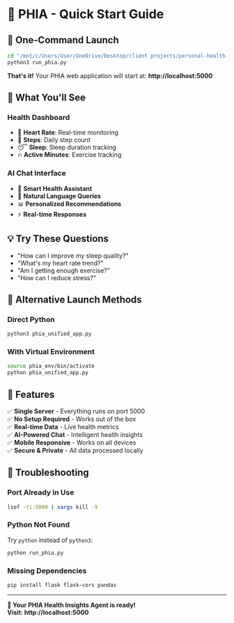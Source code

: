 # 🏥 PHIA - Quick Start Guide

## 🚀 One-Command Launch

```bash
cd "/mnt/c/Users/User/OneDrive/Desktop/client projects/personal-health-insights-agent-main"
python3 run_phia.py
```

**That's it!** Your PHIA web application will start at: **http://localhost:5000**

## 🌟 What You'll See

### Health Dashboard
- 💓 **Heart Rate**: Real-time monitoring
- 👟 **Steps**: Daily step count
- 😴 **Sleep**: Sleep duration tracking  
- 🔥 **Active Minutes**: Exercise tracking

### AI Chat Interface
- 🤖 **Smart Health Assistant**
- 💬 **Natural Language Queries**
- 📊 **Personalized Recommendations**
- ⚡ **Real-time Responses**

## 💡 Try These Questions

- "How can I improve my sleep quality?"
- "What's my heart rate trend?"
- "Am I getting enough exercise?"
- "How can I reduce stress?"

## 🔧 Alternative Launch Methods

### Direct Python
```bash
python3 phia_unified_app.py
```

### With Virtual Environment
```bash
source phia_env/bin/activate
python phia_unified_app.py
```

## 📱 Features

✅ **Single Server** - Everything runs on port 5000  
✅ **No Setup Required** - Works out of the box  
✅ **Real-time Data** - Live health metrics  
✅ **AI-Powered Chat** - Intelligent health insights  
✅ **Mobile Responsive** - Works on all devices  
✅ **Secure & Private** - All data processed locally  

## 🚨 Troubleshooting

### Port Already in Use
```bash
lsof -ti:5000 | xargs kill -9
```

### Python Not Found
Try `python` instead of `python3`:
```bash
python run_phia.py
```

### Missing Dependencies
```bash
pip install flask flask-cors pandas
```

---

**🎉 Your PHIA Health Insights Agent is ready!**  
**Visit: http://localhost:5000**
